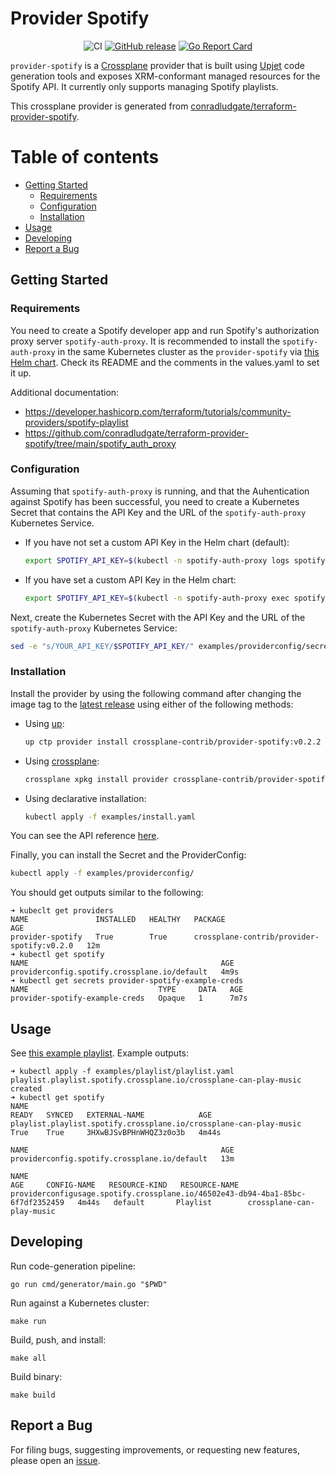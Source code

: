 # Provider Spotify <!-- omit in toc -->

<div align="center">

![CI](https://github.com/crossplane-contrib/provider-spotify/actions/workflows/ci.yml/badge.svg?branch=main)
[![GitHub release](https://img.shields.io/github/release/crossplane-contrib/provider-spotify/all.svg?style=flat-square)](https://github.com/crossplane-contrib/provider-spotify/releases)
[![Go Report Card](https://goreportcard.com/badge/github.com/crossplane-contrib/provider-spotify)](https://goreportcard.com/report/github.com/crossplane-contrib/provider-spotify)

</div>

`provider-spotify` is a [Crossplane](https://crossplane.io/) provider that
is built using [Upjet](https://github.com/crossplane/upjet) code
generation tools and exposes XRM-conformant managed resources for the
Spotify API. It currently only supports managing Spotify playlists.

This crossplane provider is generated from [conradludgate/terraform-provider-spotify](https://github.com/conradludgate/terraform-provider-spotify).

# Table of contents
- [Getting Started](#getting-started)
  - [Requirements](#requirements)
  - [Configuration](#configuration)
  - [Installation](#installation)
- [Usage](#usage)
- [Developing](#developing)
- [Report a Bug](#report-a-bug)

## Getting Started

### Requirements

You need to create a Spotify developer app and run Spotify's authorization
proxy server `spotify-auth-proxy`. It is recommended to install the
`spotify-auth-proxy` in the same Kubernetes cluster as the `provider-spotify`
via [this Helm
chart](https://github.com/tampakrap/helm-charts/tree/main/charts/spotify-auth-proxy).
Check its README and the comments in the values.yaml to set it up.

Additional documentation:
- https://developer.hashicorp.com/terraform/tutorials/community-providers/spotify-playlist
- https://github.com/conradludgate/terraform-provider-spotify/tree/main/spotify_auth_proxy

### Configuration

Assuming that `spotify-auth-proxy` is running, and that the Auhentication
against Spotify has been successful, you need to create a Kubernetes Secret
that contains the API Key and the URL of the `spotify-auth-proxy` Kubernetes
Service.

- If you have not set a custom API Key in the Helm chart (default):
  ```bash
  export SPOTIFY_API_KEY=$(kubectl -n spotify-auth-proxy logs spotify-auth-proxy-0 | grep APIKey | cut -d':' -f2 | xargs)
  ```

- If you have set a custom API Key in the Helm chart:
  ```bash
  export SPOTIFY_API_KEY=$(kubectl -n spotify-auth-proxy exec spotify-auth-proxy-0 -- env | grep API_KEY | cut -d'=' -f2)
  ```

Next, create the Kubernetes Secret with the API Key and the URL of the
`spotify-auth-proxy` Kubernetes Service:

```bash
sed -e "s/YOUR_API_KEY/$SPOTIFY_API_KEY/" examples/providerconfig/secret.yaml.tmpl > examples/providerconfig/secret.yaml
```

### Installation

Install the provider by using the following command after changing the image tag
to the [latest release](https://marketplace.upbound.io/providers/crossplane-contrib/provider-spotify)
using either of the following methods:

- Using [up](https://docs.upbound.io/reference/cli/):
  ```bash
  up ctp provider install crossplane-contrib/provider-spotify:v0.2.2
  ```

- Using [crossplane](https://docs.crossplane.io/latest/cli/):
  ```bash
  crossplane xpkg install provider crossplane-contrib/provider-spotify:v0.2.2
  ```

- Using declarative installation:
  ```bash
  kubectl apply -f examples/install.yaml
  ```

You can see the API reference [here](https://doc.crds.dev/github.com/crossplane-contrib/provider-spotify).

Finally, you can install the Secret and the ProviderConfig:

```bash
kubectl apply -f examples/providerconfig/
```

You should get outputs similar to the following:
```
➜ kubeclt get providers
NAME               INSTALLED   HEALTHY   PACKAGE                                      AGE
provider-spotify   True        True      crossplane-contrib/provider-spotify:v0.2.0   12m
➜ kubectl get spotify
NAME                                           AGE
providerconfig.spotify.crossplane.io/default   4m9s
➜ kubectl get secrets provider-spotify-example-creds
NAME                             TYPE     DATA   AGE
provider-spotify-example-creds   Opaque   1      7m7s
```

## Usage

See [this example playlist](examples/playlist/playlist.yaml). Example outputs:

```
➜ kubectl apply -f examples/playlist/playlist.yaml
playlist.playlist.spotify.crossplane.io/crossplane-can-play-music created
➜ kubectl get spotify
NAME                                                                READY   SYNCED   EXTERNAL-NAME            AGE
playlist.playlist.spotify.crossplane.io/crossplane-can-play-music   True    True     3HXwBJSvBPHnWHQZ3z0o3b   4m44s

NAME                                           AGE
providerconfig.spotify.crossplane.io/default   13m

NAME                                                                             AGE     CONFIG-NAME   RESOURCE-KIND   RESOURCE-NAME
providerconfigusage.spotify.crossplane.io/46502e43-db94-4ba1-85bc-6f7df2352459   4m44s   default       Playlist        crossplane-can-play-music
```

## Developing

Run code-generation pipeline:
```console
go run cmd/generator/main.go "$PWD"
```

Run against a Kubernetes cluster:

```console
make run
```

Build, push, and install:

```console
make all
```

Build binary:

```console
make build
```

## Report a Bug

For filing bugs, suggesting improvements, or requesting new features, please
open an [issue](https://github.com/crossplane-contrib/provider-spotify/issues).
